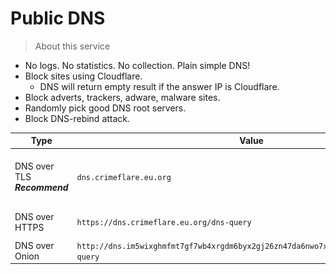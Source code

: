 # Public DNS


> About this service

- No logs. No statistics. No collection. Plain simple DNS!
- Block sites using Cloudflare.
  - DNS will return empty result if the answer IP is Cloudflare.
- Block adverts, trackers, adware, malware sites.
- Randomly pick good DNS root servers.
- Block DNS-rebind attack.


| Type | Value | Example |
| --- | --- | --- |
| DNS over TLS<br>**_Recommend_** | `dns.crimeflare.eu.org` | ![](../image/dnsset-dot.jpg) |
| DNS over HTTPS | `https://dns.crimeflare.eu.org/dns-query` | ![](../image/dnsset-doh.jpg) |
| DNS over Onion | `http://dns.im5wixghmfmt7gf7wb4xrgdm6byx2gj26zn47da6nwo7xvybgxnqryid.onion/dns-query` | - |
